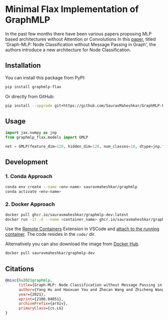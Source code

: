 # Minimal Flax Implementation of GraphMLP

In the past few months there have been various papers proposing MLP based architectures without Attention or Convolutions In this [paper](https://arxiv.org/abs/2106.04051), titled 'Graph-MLP: Node Classification without Message Passing in Graph', the authors introduce a new architecture for Node Classification.

## Installation

You can install this package from PyPI:

```sh
pip install graphmlp-flax
```

Or directly from GitHub:

```sh
pip install --upgrade git+https://github.com/SauravMaheshkar/GraphMLP-Flax.git
```

## Usage

```python
import jax.numpy as jnp
from graphmlp_flax.models import GMLP

net = GMLP(feature_dim=128, hidden_dim=128, num_classes=10, dtype=jnp.float32)
```

## Development

### 1. Conda Approach

```sh
conda env create --name <env-name> sauravmaheshkar/graphmlp
conda activate <env-name>
```

### 2. Docker Approach

```sh
docker pull ghcr.io/sauravmaheshkar/graphmlp-dev:latest
docker run -it -d --name <container_name> ghcr.io/sauravmaheshkar/graphmlp-dev
```

Use the [Remote Containers](https://marketplace.visualstudio.com/items?itemName=ms-vscode-remote.remote-containers) Extension in VSCode and [attach to the running container](https://code.visualstudio.com/docs/remote/attach-container). The code resides in the `code/` dir.

Alternatively you can also download the image from [Docker Hub](https://hub.docker.com/r/sauravmaheshkar/graphmlp-dev).

```sh
docker pull sauravmaheshkar/graphmlp-dev
```

## Citations

```bibtex
@misc{hu2021graphmlp,
      title={Graph-MLP: Node Classification without Message Passing in Graph},
      author={Yang Hu and Haoxuan You and Zhecan Wang and Zhicheng Wang and Erjin Zhou and Yue Gao},
      year={2021},
      eprint={2106.04051},
      archivePrefix={arXiv},
      primaryClass={cs.LG}
}
```
